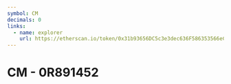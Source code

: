 ```yaml
---
symbol: CM
decimals: 0
links:
  - name: explorer
    url: https://etherscan.io/token/0x31b93656DC5c3e3dec636F586353566eCda658ab
---
```


# CM - 0R891452
